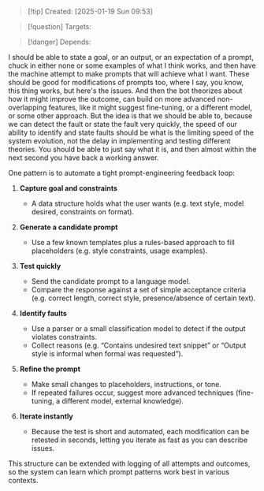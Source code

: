 
>[!tip] Created: [2025-01-19 Sun 09:53]

>[!question] Targets: 

>[!danger] Depends: 

I should be able to state a goal, or an output, or an expectation of a prompt, chuck in either none or some examples of what I think works, and then have the machine attempt to make prompts that will achieve what I want. These should be good for modifications of prompts too, where I say, you know, this thing works, but here's the issues. And then the bot theorizes about how it might improve the outcome, can build on more advanced non-overlapping features, like it might suggest fine-tuning, or a different model, or some other approach. But the idea is that we should be able to, because we can detect the fault or state the fault very quickly, the speed of our ability to identify and state faults should be what is the limiting speed of the system evolution, not the delay in implementing and testing different theories. You should be able to just say what it is, and then almost within the next second you have back a working answer.

One pattern is to automate a tight prompt-engineering feedback loop:

1. **Capture goal and constraints**
    
    - A data structure holds what the user wants (e.g. text style, model desired, constraints on format).
2. **Generate a candidate prompt**
    
    - Use a few known templates plus a rules-based approach to fill placeholders (e.g. style constraints, usage examples).
3. **Test quickly**
    
    - Send the candidate prompt to a language model.
    - Compare the response against a set of simple acceptance criteria (e.g. correct length, correct style, presence/absence of certain text).
4. **Identify faults**
    
    - Use a parser or a small classification model to detect if the output violates constraints.
    - Collect reasons (e.g. “Contains undesired text snippet” or “Output style is informal when formal was requested”).
5. **Refine the prompt**
    
    - Make small changes to placeholders, instructions, or tone.
    - If repeated failures occur, suggest more advanced techniques (fine-tuning, a different model, external knowledge).
6. **Iterate instantly**
    
    - Because the test is short and automated, each modification can be retested in seconds, letting you iterate as fast as you can describe issues.

This structure can be extended with logging of all attempts and outcomes, so the system can learn which prompt patterns work best in various contexts.